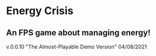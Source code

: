 # Energy Crisis
## An FPS game about managing energy!


v.0.0.10
"The Almost-Playable Demo Version"
04/08/2021
